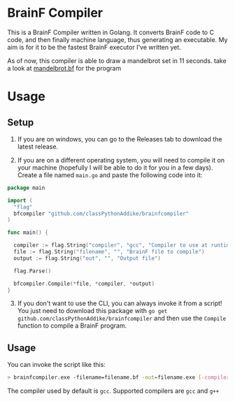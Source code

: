 # BrainF Compiler

This is a BrainF Compiler written in Golang. It converts BrainF code to C code, and then finally machine language, thus generating an executable. My aim is for it to be the fastest BrainF executor I've written yet.

As of now, this compiler is able to draw a mandelbrot set in 11 seconds. take a look at [mandelbrot.bf](/mandelbrot.bf) for the program

# Usage

## Setup

1. If you are on windows, you can go to the Releases tab to download the latest release.

2. If you are on a different operating system, you will need to compile it on your machine (hopefully I will be able to do it for you in a few days). Create a file named `main.go` and paste the following code into it:
```go
package main

import (
  "flag"
  bfcompiler "github.com/classPythonAddike/brainfcompiler"
)

func main() {

  compiler := flag.String("compiler", "gcc", "Compiler to use at runtime")
  file := flag.String("filename", "", "BrainF file to compile")
  output := flag.String("out", "", "Output file")

  flag.Parse()

  bfcompiler.Compile(*file, *compiler, *output)
}
```

3. If you don't want to use the CLI, you can always invoke it from a script! You just need to download this package with `go get github.com/classPythonAddike/brainfcompiler` and then use the `Compile` function to compile a BrainF program.

## Usage

You can invoke the script like this:
```sh
> brainfcompiler.exe -filename=filename.bf -out=filename.exe [-compiler="g++"]
```
The compiler used by default is `gcc`. Supported compilers are `gcc` and `g++`
